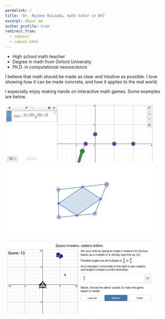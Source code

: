 ```yaml
---
permalink: /
title: 'Dr. Rajeev Raizada, math tutor in NYC'
excerpt: About me
author_profile: true
redirect_from:
  - /about/
  - /about.html
---
```


- High school math teacher
- Degree in math from Oxford University
- Ph.D. in computational neuroscience

I believe that math should be made as clear and intuitive as possible. I love showing how it can be made concrete, and how it applies to the real world.

I especially enjoy making hands on interactive math games. Some examples are below.

![](/images/snake.gif)

![](/images/parallelogram.gif)

![](/images/radians.gif)
